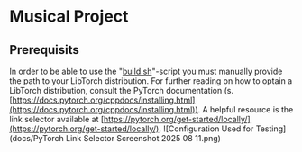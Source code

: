 # Musical Project

## Prerequisits
In order to be able to use the "[build.sh](./build.sh)"-script you must manually provide the path to your LibTorch distribution. For further reading on how to optain a LibTorch distribution, consult the PyTorch documentation (s. [https://docs.pytorch.org/cppdocs/installing.html](https://docs.pytorch.org/cppdocs/installing.html)). A helpful resource is the link selector available at [https://pytorch.org/get-started/locally/](https://pytorch.org/get-started/locally/).
![Configuration Used for Testing](docs/PyTorch Link Selector Screenshot 2025 08 11.png)
